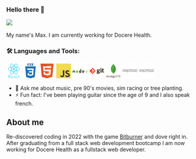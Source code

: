 ### Hello there 👋

<img src='https://external-content.duckduckgo.com/iu/?u=https%3A%2F%2Fvisualpoi.zone%2Fassets%2Fpattern%2Foriginal%2Fseyt50gses5s.jpg&f=1&nofb=1&ipt=1b7443db98c84226fd12288e7af956d2f421cd5118529d1bdd736bc6b6742894&ipo=images'/>

My name's Max. I am currently working for Docere Health.

### 🛠 Languages and Tools:
<div height='35px'>
<img src="https://github.com/devicons/devicon/raw/master/icons/react/react-original-wordmark.svg" title="React" alt="React" style="max-width: 100%;" width="40" height="40">
<img src='https://raw.githubusercontent.com/devicons/devicon/master/icons/css3/css3-plain-wordmark.svg' title="css3" alt="css3" style="max-width: 100%;" width="40" height="40"/>
<img src='https://raw.githubusercontent.com/devicons/devicon/master/icons/html5/html5-original.svg' title="html5" alt="html5" style="max-width: 100%;" width="40" height="40"/>
<img src='https://raw.githubusercontent.com/devicons/devicon/master/icons/javascript/javascript-original.svg' title="javascript" alt="javascript" style="max-width: 100%;" width="40" height="40"/>
<img src='https://raw.githubusercontent.com/devicons/devicon/master/icons/nodejs/nodejs-original-wordmark.svg' title="nodejs" alt="nodejs" style="max-width: 100%;" width="40" height="40"/>
<img src='https://raw.githubusercontent.com/devicons/devicon/master/icons/git/git-original-wordmark.svg' title="git" alt="git" style="max-width: 100%;" width="40" height="40"/>
<img src='https://raw.githubusercontent.com/devicons/devicon/1119b9f84c0290e0f0b38982099a2bd027a48bf1/icons/mongodb/mongodb-original-wordmark.svg' title="mongodb" alt="mongodb" style="max-width: 100%;" width="40" height="40"/>
<img src='https://raw.githubusercontent.com/devicons/devicon/1119b9f84c0290e0f0b38982099a2bd027a48bf1/icons/express/express-original-wordmark.svg' title="express" alt="express" style="max-width: 100%;" width="40" height="40"/>
  <img src='https://raw.githubusercontent.com/devicons/devicon/1119b9f84c0290e0f0b38982099a2bd027a48bf1/icons/express/express-original-wordmark.svg' title="express" alt="express" style="max-width: 100%;" width="40" height="40"/>
</div>

- 💬 Ask me about music, pre 90's movies, sim racing or tree planting.
- ⚡ Fun fact: I've been playing guitar since the age of 9 and I also speak french.

## About me 

Re-discovered coding in 2022 with the game <a href='https://danielyxie.github.io/bitburner/' target='_blank'>Bitburner</a> and dove right in.
After graduating from a full stack web development bootcamp I am now working for Docere Health as a fullstack web developer.

<!--
**MaxLaur/MaxLaur** is a ✨ _special_ ✨ repository because its `README.md` (this file) appears on your GitHub profile.

Here are some ideas to get you started:

- 🔭 I’m currently working on ...
- 🌱 I’m currently learning ...
- 👯 I’m looking to collaborate on ...
- 🤔 I’m looking for help with ...
- 💬 Ask me about ...
- 📫 How to reach me: ...
- ⚡ Fun fact: ...
-->
